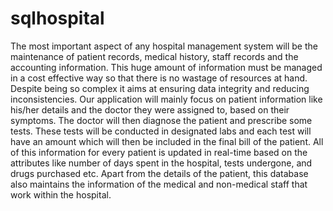 # sqlhospital

The most important aspect of any hospital management system will be the maintenance of patient records, medical history, staff records and the accounting information. This huge amount of information must be managed in a cost effective way so that there is no wastage of resources at hand. Despite being so complex it aims at ensuring data integrity and reducing inconsistencies. 
	Our application will mainly focus on patient information like his/her details and the doctor they were assigned to, based on their symptoms. The doctor will then diagnose the patient and prescribe some tests. These tests will be conducted in designated labs and each test will have an amount which will then be included in the final bill of the patient. All of this information for every patient is updated in real-time based on the attributes like number of days spent in the hospital, tests undergone, and drugs purchased etc. Apart from the details of the patient, this database also maintains the information of the medical and non-medical staff that work within the hospital.    
